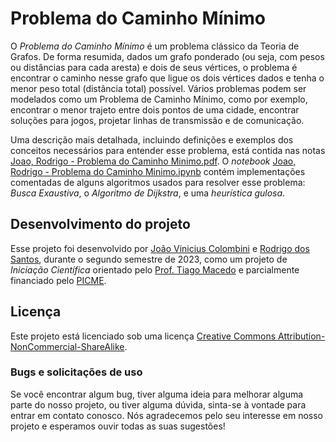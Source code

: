 # Problema do Caminho Mínimo

O _Problema do Caminho Mínimo_ é um problema clássico da Teoria de Grafos.  De forma resumida, dados um grafo ponderado (ou seja, com pesos ou distâncias para cada aresta) e dois de seus vértices, o problema é encontrar o caminho nesse grafo que ligue os dois vértices dados e tenha o menor peso total (distância total) possível. Vários problemas podem ser modelados como um Problema de Caminho Mínimo, como por exemplo, encontrar o menor trajeto entre dois pontos de uma cidade, encontrar soluções para jogos, projetar linhas de transmissão e de comunicação.

Uma descrição mais detalhada, incluindo definições e exemplos dos conceitos necessários para entender esse problema, está contida nas notas [Joao, Rodrigo - Problema do Caminho Minimo.pdf](https://github.com/Jvfc745/IC---Problemas-de-Caminho-minimo/blob/4eebbdba79f21bc0d4b9bb949cb663c7e6c9fe53/Joao%2C%20Rodrigo%20-%20Problema%20do%20caminho%20minimo.pdf).  O _notebook_ [Joao, Rodrigo - Problema do Caminho Minimo.ipynb]([Joao,_Rodrigo_Problema_do_Caminho_Minimo.ipynb](https://github.com/Jvfc745/IC---Problemas-de-Caminho-minimo/blob/372916443dd10deb3e210f5237e13e1bec6596b8/Joao%2C%20Rodrigo%20-%20Problema%20do%20Caminho%20Minimo.ipynb)) contém implementações comentadas de alguns algoritmos usados para resolver esse problema: _Busca Exaustiva_, o _Algoritmo de Dijkstra_, e uma _heurística gulosa_.


## Desenvolvimento do projeto

Esse projeto foi desenvolvido por [João Vinicius Colombini](https://github.com/Jvfc745) e [Rodrigo dos Santos](), durante o segundo semestre de 2023, como um projeto de _Iniciação Científica_ orientado pelo [Prof. Tiago Macedo](https://github.com/tiagormacedo) e parcialmente financiado pelo [PICME](https://picme.obmep.org.br).


## Licença

Este projeto está licenciado sob uma licença [Creative Commons Attribution-NonCommercial-ShareAlike](https://raw.githubusercontent.com/RPvMM-2023-S1/Rain-and-flood-informed-vehicle-routing-problem/main/LICENCE ).


### Bugs e solicitações de uso

Se você encontrar algum bug, tiver alguma ideia para melhorar alguma parte do nosso projeto, ou tiver alguma dúvida, sinta-se à vontade para entrar em contato conosco.  Nós agradecemos pelo seu interesse em nosso projeto e esperamos ouvir todas as suas sugestões!
